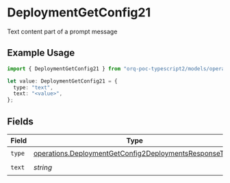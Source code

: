 # DeploymentGetConfig21

Text content part of a prompt message

## Example Usage

```typescript
import { DeploymentGetConfig21 } from "orq-poc-typescript2/models/operations";

let value: DeploymentGetConfig21 = {
  type: "text",
  text: "<value>",
};
```

## Fields

| Field                                                                                                                            | Type                                                                                                                             | Required                                                                                                                         | Description                                                                                                                      |
| -------------------------------------------------------------------------------------------------------------------------------- | -------------------------------------------------------------------------------------------------------------------------------- | -------------------------------------------------------------------------------------------------------------------------------- | -------------------------------------------------------------------------------------------------------------------------------- |
| `type`                                                                                                                           | [operations.DeploymentGetConfig2DeploymentsResponseType](../../models/operations/deploymentgetconfig2deploymentsresponsetype.md) | :heavy_check_mark:                                                                                                               | N/A                                                                                                                              |
| `text`                                                                                                                           | *string*                                                                                                                         | :heavy_check_mark:                                                                                                               | N/A                                                                                                                              |